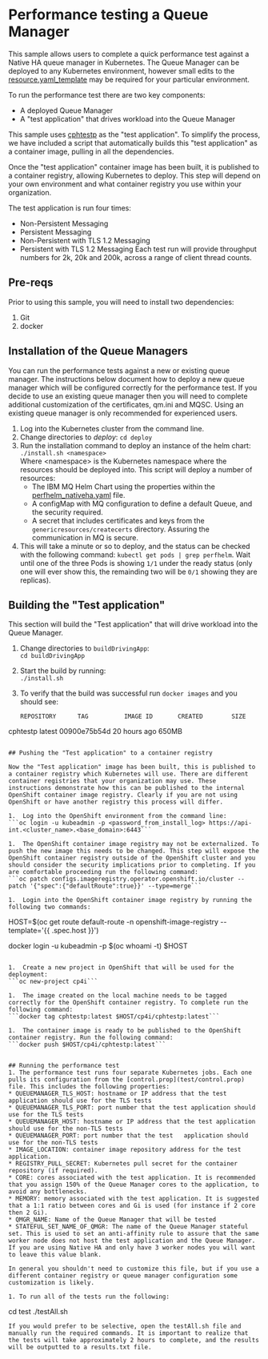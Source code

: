 # Performance testing a Queue Manager

This sample allows users to complete a quick performance test against a Native HA queue manager in Kubernetes. The Queue Manager can be deployed to any Kubernetes environment, however small edits to the [resource.yaml_template](deploy/resource.yaml_template) may be required for your particular environment.

To run the performance test there are two key components:
* A deployed Queue Manager
* A "test application" that drives workload into the Queue Manager

This sample uses [cphtestp](https://github.com/ibm-messaging/cphtestp) as the "test application". To simplify the process, we have included a script that automatically builds this "test application" as a container image, pulling in all the dependencies.

Once the "test application" container image has been built, it is published to a container registry, allowing Kubernetes to deploy. This step will depend on your own environment and what container registry you use within your organization.

The test application is run four times:
* Non-Persistent Messaging
* Persistent Messaging
* Non-Persistent with TLS 1.2 Messaging
* Persistent with TLS 1.2 Messaging
Each test run will provide throughput numbers for 2k, 20k and 200k, across a range of client thread counts.

## Pre-reqs
Prior to using this sample, you will need to install two dependencies:
1. Git
2. docker


## Installation of the Queue Managers
You can run the performance tests against a new or existing queue manager. The instructions below document how to deploy a new queue manager which will be configured correctly for the performance test. If you decide to use an existing queue manager then you will need to complete additional customization of the certificates, qm.ini and MQSC. Using an existing queue manager is only recommended for experienced users.
1. Log into the Kubernetes cluster from the command line.
1. Change directories to *deploy*: `cd deploy`      
1. Run the installation command to deploy an instance of the helm chart: `./install.sh <namespace>`            
    Where \<namespace\> is the Kubernetes namespace where the resources should be deployed into. This script will deploy a number of resources:
    * The IBM MQ Helm Chart using the properties within the [perfhelm_nativeha.yaml](deploy/perfhelm_nativeha.yaml) file.
    * A configMap with MQ configuration to define a default Queue, and the security required.
    * A secret that includes certificates and keys from the `genericresources/createcerts` directory. Assuring the communication in MQ is secure.
1. This will take a minute or so to deploy, and the status can be checked with the following command: `kubectl get pods | grep perfhelm`. Wait until one of the three Pods is showing `1/1` under the ready status (only one will ever show this, the remainding two will be `0/1` showing they are replicas).

## Building the "Test application"
This section will build the "Test application" that will drive workload into the Queue Manager.
1. Change directories to `buildDrivingApp`:     
  ```cd buildDrivingApp```

1. Start the build by running:     
   ```./install.sh```

1. To verify that the build was successful run `docker images` and you should see:    
   ```
   REPOSITORY      TAG          IMAGE ID       CREATED        SIZE
cphtestp        latest       00900e75b54d   20 hours ago   650MB

   ```

## Pushing the "Test application" to a container registry

Now the "Test application" image has been built, this is published to a container registry which Kubernetes will use. There are different container registries that your organization may use. These instructions demonstrate how this can be published to the internal OpenShift container image registry. Clearly if you are not using OpenShift or have another registry this process will differ.     

1.	Log into the OpenShift environment from the command line:     
   ```oc login -u kubeadmin -p <password_from_install_log> https://api-int.<cluster_name>.<base_domain>:6443```

1.	The OpenShift container image registry may not be externalized. To push the new image this needs to be changed. This step will expose the OpenShift container registry outside of the OpenShift cluster and you should consider the security implications prior to completing. If you are comfortable proceeding run the following command:      
   ```oc patch configs.imageregistry.operator.openshift.io/cluster --patch '{"spec":{"defaultRoute":true}}' --type=merge```

1.	Login into the OpenShift container image registry by running the following two commands:    
   ```
   HOST=$(oc get route default-route -n openshift-image-registry --template='{{ .spec.host }}')

   docker login -u kubeadmin -p $(oc whoami -t) $HOST
   ```

1.	Create a new project in OpenShift that will be used for the deployment:    
   ```oc new-project cp4i```

1.	The image created on the local machine needs to be tagged correctly for the OpenShift container registry. To complete run the following command:    
   ```docker tag cphtestp:latest $HOST/cp4i/cphtestp:latest```

1.	The container image is ready to be published to the OpenShift container registry. Run the following command:      
   ```docker push $HOST/cp4i/cphtestp:latest```


## Running the performance test
1. The performance test runs four separate Kubernetes jobs. Each one pulls its configuration from the [control.prop](test/control.prop) file. This includes the following properties:
  * QUEUEMANAGER_TLS_HOST: hostname or IP address that the test application should use for the TLS tests
  * QUEUEMANAGER_TLS_PORT: port number that the test application should use for the TLS tests
  * QUEUEMANAGER_HOST: hostname or IP address that the test application should use for the non-TLS tests
  * QUEUEMANAGER_PORT: port number that the test   application should use for the non-TLS tests
  * IMAGE_LOCATION: container image repository address for the test application.
  * REGISTRY_PULL_SECRET: Kubernetes pull secret for the container repository (if required).
  * CORE: cores associated with the test application. It is recommended that you assign 150% of the Queue Manager cores to the application, to avoid any bottlenecks.
  * MEMORY: memory associated with the test application. It is suggested that a 1:1 ratio between cores and Gi is used (for instance if 2 core then 2 Gi).
  * QMGR_NAME: Name of the Queue Manager that will be tested
  * STATEFUL_SET_NAME_OF_QMGR: The name of the Queue Manager stateful set. This is used to set an anti-affinity rule to assure that the same worker node does not host the test application and the Queue Manager. If you are using Native HA and only have 3 worker nodes you will want to leave this value blank.

  In general you shouldn't need to customize this file, but if you use a different container registry or queue manager configuration some customization is likely.

1. To run all of the tests run the following:
   ```
   cd test
   ./testAll.sh
   ```
   If you would prefer to be selective, open the testAll.sh file and manually run the required commands. It is important to realize that the tests will take approximately 2 hours to complete, and the results will be outputted to a results.txt file.
